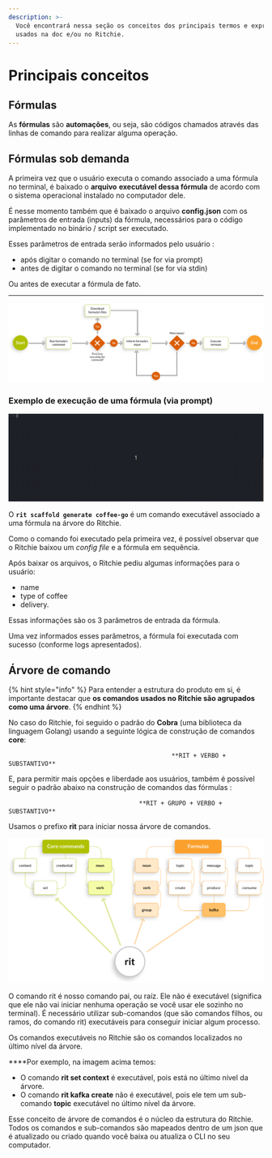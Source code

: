 ```yaml
---
description: >-
  Você encontrará nessa seção os conceitos dos principais termos e expressões
  usados na doc e/ou no Ritchie.
---
```


# Principais conceitos

## Fórmulas

As **fórmulas** são **automações**, ou seja, são códigos chamados através das linhas de comando para realizar alguma operação.

## **Fórmulas sob** demanda

A primeira vez que o usuário executa o comando associado a uma fórmula no terminal, é baixado o **arquivo** **executável dessa fórmula** de acordo com o sistema operacional instalado no computador dele.

É nesse momento também que é baixado o arquivo **config.json** com os parâmetros de entrada \(inputs\) da fórmula, necessários para o código implementado no binário / script ser executado.

Esses parâmetros de entrada serão informados pelo usuário :

* após digitar o comando no terminal \(se for via prompt\)
* antes de digitar o comando no terminal \(se for via stdin\)

Ou antes de executar a fórmula de fato.  
****

![](.gitbook/assets/fluxo-formulas%20%283%29.png)

### Exemplo de execução de uma fórmula \(via prompt\)

![](.gitbook/assets/rit-scaffold-generate-coffe-go-3.gif)

O **`rit scaffold generate coffee-go`** é um comando executável associado a uma fórmula na árvore do Ritchie.

Como o comando foi executado pela primeira vez, é possível observar que o Ritchie baixou um _config file_ e a fórmula em sequência.

Após baixar os arquivos, o Ritchie pediu algumas informações para o usuário: 

* name
* type of coffee
* delivery. 

Essas informações são os 3 parâmetros de entrada da fórmula.

Uma vez informados esses parâmetros, a fórmula foi executada com sucesso \(conforme logs apresentados\).

## Árvore de comando

{% hint style="info" %}
Para entender a estrutura do produto em si, é importante destacar que **os comandos usados no Ritchie são agrupados como uma árvore**. 
{% endhint %}

No caso do Ritchie, foi seguido o padrão do **Cobra** \(uma biblioteca da linguagem Golang\) usando a seguinte lógica de construção de comandos **core**:

                                                 **RIT + VERBO + SUBSTANTIVO**

E, para permitir mais opções e liberdade aos usuários, também é possível seguir o padrão abaixo na construção de comandos das fórmulas :

                                        **RIT + GRUPO + VERBO + SUBSTANTIVO**

Usamos o prefixo **rit** para iniciar nossa árvore de comandos.

![](.gitbook/assets/arvore-rit%20%281%29.png)

O comando rit é nosso comando pai, ou raíz. Ele não é executável \(significa que ele não vai iniciar nenhuma operação se você usar ele sozinho no terminal\). É necessário utilizar sub-comandos \(que são comandos filhos, ou ramos, do comando rit\) executáveis para conseguir iniciar algum processo.

Os comandos executáveis no Ritchie são os comandos localizados no último nível da árvore.  
  
****Por exemplo, na imagem acima temos: 

* O comando **rit set context** é executável, pois está no último nível da árvore.
* O comando **rit kafka create** não é executável, pois ele tem um sub-comando **topic** executável no último nível da árvore.

Esse conceito de árvore de comandos é o núcleo da estrutura do Ritchie. Todos os comandos e sub-comandos são mapeados dentro de um json que é atualizado ou criado quando você baixa ou atualiza o CLI no seu computador.

